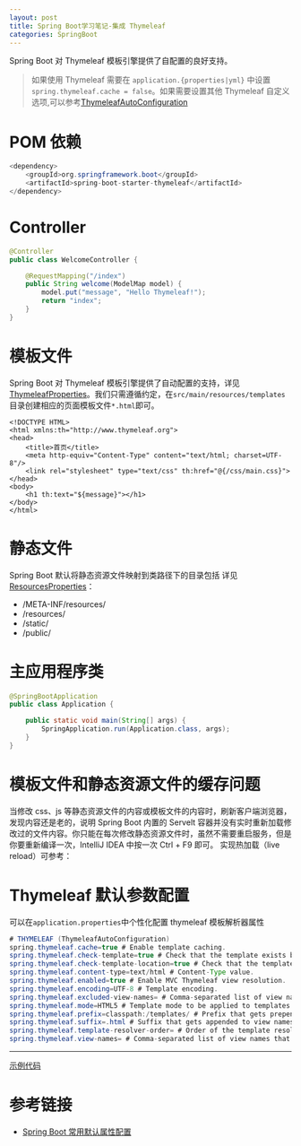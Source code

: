 ```yaml
---
layout: post
title: Spring Boot学习笔记-集成 Thymeleaf
categories: SpringBoot
---
```


Spring Boot 对 Thymeleaf 模板引擎提供了自配置的良好支持。

> 如果使用 Thymeleaf 需要在 `application.{properties|yml}` 中设置 `spring.thymeleaf.cache = false`。如果需要设置其他 Thymeleaf 自定义选项,可以参考[ThymeleafAutoConfiguration](https://github.com/spring-projects/spring-boot/blob/master/spring-boot-project/spring-boot-autoconfigure/src/main/java/org/springframework/boot/autoconfigure/thymeleaf/ThymeleafAutoConfiguration.java)

# POM 依赖

```java
<dependency>
    <groupId>org.springframework.boot</groupId>
    <artifactId>spring-boot-starter-thymeleaf</artifactId>
</dependency>
```

# Controller

```java
@Controller
public class WelcomeController {

    @RequestMapping("/index")
    public String welcome(ModelMap model) {
        model.put("message", "Hello Thymeleaf!");
        return "index";
    }
}
```

# 模板文件

Spring Boot 对 Thymeleaf 模板引擎提供了自动配置的支持，详见 [ThymeleafProperties](https://github.com/spring-projects/spring-boot/blob/master/spring-boot-project/spring-boot-autoconfigure/src/main/java/org/springframework/boot/autoconfigure/thymeleaf/ThymeleafProperties.java#L41)。我们只需遵循约定，在`src/main/resources/templates`目录创建相应的页面模板文件`*.html`即可。

```html5
<!DOCTYPE HTML>
<html xmlns:th="http://www.thymeleaf.org">
<head>
    <title>首页</title>
    <meta http-equiv="Content-Type" content="text/html; charset=UTF-8"/>
    <link rel="stylesheet" type="text/css" th:href="@{/css/main.css}">
</head>
<body>
    <h1 th:text="${message}"></h1>
</body>
</html>
```

# 静态文件

Spring Boot 默认将静态资源文件映射到类路径下的目录包括 详见 [ResourcesProperties](https://github.com/spring-projects/spring-boot/blob/master/spring-boot-project/spring-boot-autoconfigure/src/main/java/org/springframework/boot/autoconfigure/web/ResourceProperties.java#L41)：

- /META-INF/resources/
- /resources/
- /static/
- /public/

# 主应用程序类

```java
@SpringBootApplication
public class Application {

    public static void main(String[] args) {
        SpringApplication.run(Application.class, args);
    }
}
```

# 模板文件和静态资源文件的缓存问题

当修改 css、js 等静态资源文件的内容或模板文件的内容时，刷新客户端浏览器，发现内容还是老的，说明 Spring Boot 内置的 Servelt 容器并没有实时重新加载修改过的文件内容。你只能在每次修改静态资源文件时，虽然不需要重启服务，但是你要重新编译一次，IntelliJ IDEA 中按一次 Ctrl + F9 即可。 实现热加载（live reload）可参考：

# Thymeleaf 默认参数配置

可以在`application.properties`中个性化配置 thymeleaf 模板解析器属性

```java
# THYMELEAF (ThymeleafAutoConfiguration)
spring.thymeleaf.cache=true # Enable template caching.
spring.thymeleaf.check-template=true # Check that the template exists before rendering it.
spring.thymeleaf.check-template-location=true # Check that the templates location exists.
spring.thymeleaf.content-type=text/html # Content-Type value.
spring.thymeleaf.enabled=true # Enable MVC Thymeleaf view resolution.
spring.thymeleaf.encoding=UTF-8 # Template encoding.
spring.thymeleaf.excluded-view-names= # Comma-separated list of view names that should be excluded from resolution.
spring.thymeleaf.mode=HTML5 # Template mode to be applied to templates. See also StandardTemplateModeHandlers.
spring.thymeleaf.prefix=classpath:/templates/ # Prefix that gets prepended to view names when building a URL.
spring.thymeleaf.suffix=.html # Suffix that gets appended to view names when building a URL.
spring.thymeleaf.template-resolver-order= # Order of the template resolver in the chain.
spring.thymeleaf.view-names= # Comma-separated list of view names that can be resolved.
```

--------------------------------------------------------------------------------

[示例代码](https://github.com/xiaokuicui/spring-boot-cloud-learning-examples/tree/master/spring-boot-thymeleaf)

# 参考链接

- [Spring Boot 常用默认属性配置](https://docs.spring.io/spring-boot/docs/current/reference/html/common-application-properties.html)
